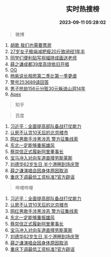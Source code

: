 <div align="center"><h2>实时热搜榜</h2><h4>2023-09-11 05:28:02</h4></div>

> 微博  

1. [胡歌 我们也需要票房](https://s.weibo.com/weibo?q=%E8%83%A1%E6%AD%8C%20%E6%88%91%E4%BB%AC%E4%B9%9F%E9%9C%80%E8%A6%81%E7%A5%A8%E6%88%BF&t=31&band_rank=1&Refer=top)<br />
2. [27岁女子极端减肥瘦20斤致闭经1年半](https://s.weibo.com/weibo?q=%2327%E5%B2%81%E5%A5%B3%E5%AD%90%E6%9E%81%E7%AB%AF%E5%87%8F%E8%82%A5%E7%98%A620%E6%96%A4%E8%87%B4%E9%97%AD%E7%BB%8F1%E5%B9%B4%E5%8D%8A%23&t=31&band_rank=2&Refer=top)<br />
3. [同学们便利贴写祝福拼成画送老师](https://s.weibo.com/weibo?q=%23%E5%90%8C%E5%AD%A6%E4%BB%AC%E4%BE%BF%E5%88%A9%E8%B4%B4%E5%86%99%E7%A5%9D%E7%A6%8F%E6%8B%BC%E6%88%90%E7%94%BB%E9%80%81%E8%80%81%E5%B8%88%23&t=31&band_rank=3&Refer=top)<br />
4. [薛之谦成都39度高烧依旧开唱](https://s.weibo.com/weibo?q=%23%E8%96%9B%E4%B9%8B%E8%B0%A6%E6%88%90%E9%83%BD39%E5%BA%A6%E9%AB%98%E7%83%A7%E4%BE%9D%E6%97%A7%E5%BC%80%E5%94%B1%23&t=31&band_rank=4&Refer=top)<br />
5. [OG](https://s.weibo.com/weibo?q=OG&t=31&band_rank=5&Refer=top)<br />
6. [杨紫说长相思第二季比第一季更虐](https://s.weibo.com/weibo?q=%23%E6%9D%A8%E7%B4%AB%E8%AF%B4%E9%95%BF%E7%9B%B8%E6%80%9D%E7%AC%AC%E4%BA%8C%E5%AD%A3%E6%AF%94%E7%AC%AC%E4%B8%80%E5%AD%A3%E6%9B%B4%E8%99%90%23&t=31&band_rank=6&Refer=top)<br />
7. [警号253689请回答](https://s.weibo.com/weibo?q=%23%E8%AD%A6%E5%8F%B7253689%E8%AF%B7%E5%9B%9E%E7%AD%94%23&t=31&band_rank=7&Refer=top)<br />
8. [男子抢劫156元分赃30元躲进山洞14年](https://s.weibo.com/weibo?q=%23%E7%94%B7%E5%AD%90%E6%8A%A2%E5%8A%AB156%E5%85%83%E5%88%86%E8%B5%8330%E5%85%83%E8%BA%B2%E8%BF%9B%E5%B1%B1%E6%B4%9E14%E5%B9%B4%23&t=31&band_rank=8&Refer=top)<br />
9. [Apex](https://s.weibo.com/weibo?q=Apex&t=31&band_rank=9&Refer=top)<br />

> 知乎  


> 百度  

1. [习近平：全面提高部队备战打仗能力](https://www.baidu.com/s?wd=%E4%B9%A0%E8%BF%91%E5%B9%B3%EF%BC%9A%E5%85%A8%E9%9D%A2%E6%8F%90%E9%AB%98%E9%83%A8%E9%98%9F%E5%A4%87%E6%88%98%E6%89%93%E4%BB%97%E8%83%BD%E5%8A%9B&sa=fyb_news&rsv_dl=fyb_news)<br />
2. [认房不认贷10天后的北京楼市](https://www.baidu.com/s?wd=%E8%AE%A4%E6%88%BF%E4%B8%8D%E8%AE%A4%E8%B4%B710%E5%A4%A9%E5%90%8E%E7%9A%84%E5%8C%97%E4%BA%AC%E6%A5%BC%E5%B8%82&sa=fyb_news&rsv_dl=fyb_news)<br />
3. [网红男歌手涉黑涉恶 警方征集线索](https://www.baidu.com/s?wd=%E7%BD%91%E7%BA%A2%E7%94%B7%E6%AD%8C%E6%89%8B%E6%B6%89%E9%BB%91%E6%B6%89%E6%81%B6+%E8%AD%A6%E6%96%B9%E5%BE%81%E9%9B%86%E7%BA%BF%E7%B4%A2&sa=fyb_news&rsv_dl=fyb_news)<br />
4. [东北一定能够重振雄风](https://www.baidu.com/s?wd=%E4%B8%9C%E5%8C%97%E4%B8%80%E5%AE%9A%E8%83%BD%E5%A4%9F%E9%87%8D%E6%8C%AF%E9%9B%84%E9%A3%8E&sa=fyb_news&rsv_dl=fyb_news)<br />
5. [蔡崇信正式履新阿里董事长](https://www.baidu.com/s?wd=%E8%94%A1%E5%B4%87%E4%BF%A1%E6%AD%A3%E5%BC%8F%E5%B1%A5%E6%96%B0%E9%98%BF%E9%87%8C%E8%91%A3%E4%BA%8B%E9%95%BF&sa=fyb_news&rsv_dl=fyb_news)<br />
6. [宝马冲入对向车道直撞劳斯莱斯](https://www.baidu.com/s?wd=%E5%AE%9D%E9%A9%AC%E5%86%B2%E5%85%A5%E5%AF%B9%E5%90%91%E8%BD%A6%E9%81%93%E7%9B%B4%E6%92%9E%E5%8A%B3%E6%96%AF%E8%8E%B1%E6%96%AF&sa=fyb_news&rsv_dl=fyb_news)<br />
7. [刘德华62岁生日 半个港圈到场庆贺](https://www.baidu.com/s?wd=%E5%88%98%E5%BE%B7%E5%8D%8E62%E5%B2%81%E7%94%9F%E6%97%A5+%E5%8D%8A%E4%B8%AA%E6%B8%AF%E5%9C%88%E5%88%B0%E5%9C%BA%E5%BA%86%E8%B4%BA&sa=fyb_news&rsv_dl=fyb_news)<br />
8. [薛之谦演唱会因身体原因取消](https://www.baidu.com/s?wd=%E8%96%9B%E4%B9%8B%E8%B0%A6%E6%BC%94%E5%94%B1%E4%BC%9A%E5%9B%A0%E8%BA%AB%E4%BD%93%E5%8E%9F%E5%9B%A0%E5%8F%96%E6%B6%88&sa=fyb_news&rsv_dl=fyb_news)<br />
9. [重庆下调最低工资标准?官方辟谣](https://www.baidu.com/s?wd=%E9%87%8D%E5%BA%86%E4%B8%8B%E8%B0%83%E6%9C%80%E4%BD%8E%E5%B7%A5%E8%B5%84%E6%A0%87%E5%87%86%3F%E5%AE%98%E6%96%B9%E8%BE%9F%E8%B0%A3&sa=fyb_news&rsv_dl=fyb_news)<br />

> 哔哩哔哩  

1. [习近平：全面提高部队备战打仗能力](https://www.baidu.com/s?wd=%E4%B9%A0%E8%BF%91%E5%B9%B3%EF%BC%9A%E5%85%A8%E9%9D%A2%E6%8F%90%E9%AB%98%E9%83%A8%E9%98%9F%E5%A4%87%E6%88%98%E6%89%93%E4%BB%97%E8%83%BD%E5%8A%9B&sa=fyb_news&rsv_dl=fyb_news)<br />
2. [认房不认贷10天后的北京楼市](https://www.baidu.com/s?wd=%E8%AE%A4%E6%88%BF%E4%B8%8D%E8%AE%A4%E8%B4%B710%E5%A4%A9%E5%90%8E%E7%9A%84%E5%8C%97%E4%BA%AC%E6%A5%BC%E5%B8%82&sa=fyb_news&rsv_dl=fyb_news)<br />
3. [网红男歌手涉黑涉恶 警方征集线索](https://www.baidu.com/s?wd=%E7%BD%91%E7%BA%A2%E7%94%B7%E6%AD%8C%E6%89%8B%E6%B6%89%E9%BB%91%E6%B6%89%E6%81%B6+%E8%AD%A6%E6%96%B9%E5%BE%81%E9%9B%86%E7%BA%BF%E7%B4%A2&sa=fyb_news&rsv_dl=fyb_news)<br />
4. [东北一定能够重振雄风](https://www.baidu.com/s?wd=%E4%B8%9C%E5%8C%97%E4%B8%80%E5%AE%9A%E8%83%BD%E5%A4%9F%E9%87%8D%E6%8C%AF%E9%9B%84%E9%A3%8E&sa=fyb_news&rsv_dl=fyb_news)<br />
5. [蔡崇信正式履新阿里董事长](https://www.baidu.com/s?wd=%E8%94%A1%E5%B4%87%E4%BF%A1%E6%AD%A3%E5%BC%8F%E5%B1%A5%E6%96%B0%E9%98%BF%E9%87%8C%E8%91%A3%E4%BA%8B%E9%95%BF&sa=fyb_news&rsv_dl=fyb_news)<br />
6. [宝马冲入对向车道直撞劳斯莱斯](https://www.baidu.com/s?wd=%E5%AE%9D%E9%A9%AC%E5%86%B2%E5%85%A5%E5%AF%B9%E5%90%91%E8%BD%A6%E9%81%93%E7%9B%B4%E6%92%9E%E5%8A%B3%E6%96%AF%E8%8E%B1%E6%96%AF&sa=fyb_news&rsv_dl=fyb_news)<br />
7. [刘德华62岁生日 半个港圈到场庆贺](https://www.baidu.com/s?wd=%E5%88%98%E5%BE%B7%E5%8D%8E62%E5%B2%81%E7%94%9F%E6%97%A5+%E5%8D%8A%E4%B8%AA%E6%B8%AF%E5%9C%88%E5%88%B0%E5%9C%BA%E5%BA%86%E8%B4%BA&sa=fyb_news&rsv_dl=fyb_news)<br />
8. [薛之谦演唱会因身体原因取消](https://www.baidu.com/s?wd=%E8%96%9B%E4%B9%8B%E8%B0%A6%E6%BC%94%E5%94%B1%E4%BC%9A%E5%9B%A0%E8%BA%AB%E4%BD%93%E5%8E%9F%E5%9B%A0%E5%8F%96%E6%B6%88&sa=fyb_news&rsv_dl=fyb_news)<br />
9. [重庆下调最低工资标准?官方辟谣](https://www.baidu.com/s?wd=%E9%87%8D%E5%BA%86%E4%B8%8B%E8%B0%83%E6%9C%80%E4%BD%8E%E5%B7%A5%E8%B5%84%E6%A0%87%E5%87%86%3F%E5%AE%98%E6%96%B9%E8%BE%9F%E8%B0%A3&sa=fyb_news&rsv_dl=fyb_news)<br />
